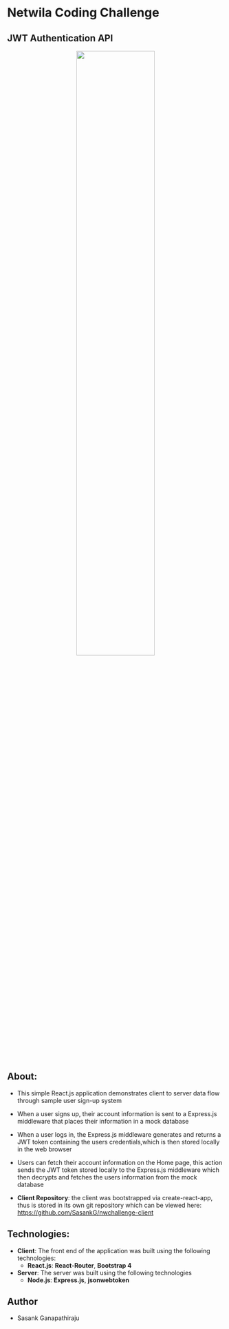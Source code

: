 # Netwila Coding Challenge

## JWT Authentication API
<p align = 'center'>
    <img src="./screenshots/challenge.gif" width="60%">
</p>

## About:
- This simple React.js application demonstrates client to server data flow through sample user sign-up system
- When a user signs up, their account information is sent to a Express.js middleware that places their information in a mock database
- When a user logs in, the Express.js middleware generates and returns a JWT token containing the users credentials,which is then stored locally in the web browser
- Users can fetch their account information on the Home page, this action sends the JWT token stored locally to the Express.js middleware which then decrypts and fetches the users information from the mock database

- **Client Repository**: the client was bootstrapped via create-react-app, thus is stored in its own git repository which can be viewed here: https://github.com/SasankG/nwchallenge-client

## Technologies:
- **Client**: The front end of the application was built using the following technologies:
    - **React.js**: **React-Router**, **Bootstrap 4**
- **Server**: The server was built using the following technologies
    - **Node.js**: **Express.js**, **jsonwebtoken**

## Author
- Sasank Ganapathiraju